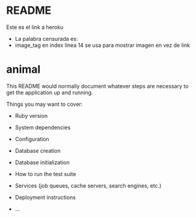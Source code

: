 # README
Este es el link a heroku


* La palabra censurada es:
* image_tag en index linea 14 se usa para mostrar imagen en vez de link
# animal

This README would normally document whatever steps are necessary to get the
application up and running.

Things you may want to cover:

* Ruby version

* System dependencies

* Configuration

* Database creation

* Database initialization

* How to run the test suite

* Services (job queues, cache servers, search engines, etc.)

* Deployment instructions

* ...

